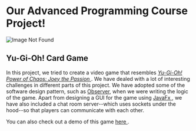# Our Advanced Programming Course Project!
![Image Not Found](https://cdn2.steamgriddb.com/grid/fa3efbedadf84cb99ae07e10370c2c0d.jpg)
## Yu-Gi-Oh! Card Game

In this project, we tried to create a video game that resembles <a href="https://yugioh.fandom.com/wiki/Yu-Gi-Oh!_Power_of_Chaos:_Joey_the_Passion"> <i> Yu-Gi-Oh! Power of Chaos: Joey the Passion </i> </a>.
We have dealed with a lot of interesting challenges in different parts of this project. We have adopted some of the software design pattern, such as <a href="https://refactoring.guru/design-patterns/observer">Observer</a>, when we were writing the logic of the game. Apart from designing a GUI for the game using <a href="https://openjfx.io/"> JavaFx </a>, we have also included a chat room server--which uses sockets under the hood--so that players can communicate with each other.   

You can also check out a demo of this game <a href="https://www.youtube.com/watch?v=azrEUimuyFI"> here </a>.
